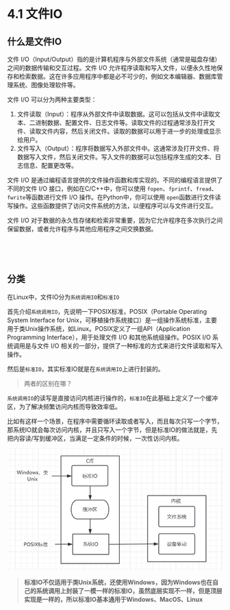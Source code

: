 # 4.1 文件IO

## 什么是文件IO

文件 I/O（Input/Output）指的是计算机程序与外部文件系统（通常是磁盘存储）之间的数据传输和交互过程。文件 I/O 允许程序读取和写入文件，以便永久性地保存和检索数据。这在许多应用程序中都是必不可少的，例如文本编辑器、数据库管理系统、图像处理软件等。

文件 I/O 可以分为两种主要类型：

1. 文件读取（Input）：程序从外部文件中读取数据。这可以包括从文件中读取文本、二进制数据、配置文件、日志文件等。读取文件的过程通常涉及打开文件、读取文件内容，然后关闭文件。读取的数据可以用于进一步的处理或显示给用户。
2. 文件写入（Output）：程序将数据写入外部文件中。这通常涉及打开文件、将数据写入文件，然后关闭文件。写入文件的数据可以包括程序生成的文本、日志信息、配置更改等。

文件 I/O 是通过编程语言提供的文件操作函数和库实现的。不同的编程语言提供了不同的文件 I/O 接口，例如在C/C++中，你可以使用 `fopen`​、`fprintf`​、`fread`​、`fwrite`​ 等函数进行文件 I/O 操作。在Python中，你可以使用 `open`​ 函数进行文件读写操作。这些函数提供了访问文件系统的方法，以便程序可以与文件进行交互。

文件 I/O 对于数据的永久性存储和检索非常重要，因为它允许程序在多次执行之间保留数据，或者允许程序与其他应用程序之间交换数据。

‍

‍

## 分类

在Linux中，文件IO分为`系统调用IO`​和`标准IO`

首先介绍`系统调用IO`​，先说明一下POSIX标准，POSIX（Portable Operating System Interface for Unix，可移植操作系统接口）是一组操作系统标准，主要用于类Unix操作系统，如Linux。POSIX定义了一组API（Application Programming Interface），用于处理文件 I/O 和其他系统级操作。POSIX I/O 系统调用是与文件 I/O 相关的一部分，提供了一种标准的方式来进行文件读取和写入操作。

然后是`标准IO`​，其实标准IO就是在`系统调用IO`​上进行封装的。

> 两者的区别在哪？

​`系统调用IO`​的读写是直接访问内核进行操作的，`标准IO`​在此基础上定义了一个缓冲区，为了解决频繁访问内核而导致效率低。

比如有这样一个场景，在程序中需要循环读取或者写入，而且每次只写一个字节，那系统IO就会每次访问内核，并且只写入一个字节，但是标准IO的做法就是，先把内容读/写到缓冲区，当满足一定条件的时候，一次性访问内核。

​![image](assets/image-20231024152038-45c2m5o.png)​

> **标准IO不仅适用于类Unix系统，还使用Windows，因为Windows也在自己的系统调用上封装了一模一样的标准IO，虽然底层实现不一样，但是顶层实现是一样的，所以标准IO基本通用于Windows、MacOS、Linux**

‍
